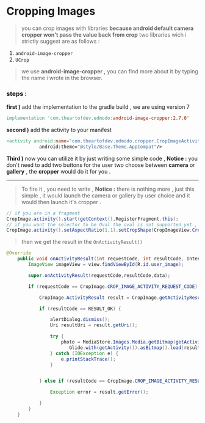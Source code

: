 # Cropping Images
> you can crop images with libraries **because android default camera cropper won't pass the value back from crop**
> two libraries wich i strictly suggest are as follows :
1. `android-image-cropper`
1. `UCrop`
> we use **android-image-cropper ,** you can find more about it by typing the name i wrote in the browser.

### **steps :**
**first )** add the implementation to the gradle build ,  we are using version 7
```makefile
implementation 'com.theartofdev.edmodo:android-image-cropper:2.7.0'
```

**second )** add the activity to your manifest
```makefile
<activity android:name="com.theartofdev.edmodo.cropper.CropImageActivity"
            android:theme="@style/Base.Theme.AppCompat"/>
```

**Third )** now you can utilize it by just writing some simple code , **Notice :** you don't need to add two buttons for the user two choose between **camera** or **gallery** , the **cropper** would do it for you .


---


> To fire it , you need to write , **Notice :** there is nothing more , just this simple , it would launch the camera or gallery by user choice and it would then launch it's cropper .
```java
// if you are in a fragment
CropImage.activity().start(getContext(),RegisterFragment.this);
// if you want the selector to be Oval the oval is not supported yet , next year it would be supported probably
CropImage.activity().setAspectRatio(1,1).setCropShape(CropImageView.CropShape.OVAL).start(getContext(),RegisterFragment.this);
```

> then we get the result in the `OnActivityResult()`
```java
@Override
    public void onActivityResult(int requestCode, int resultCode, Intent data) {
        ImageView imageView = view.findViewById(R.id.user_image);

        super.onActivityResult(requestCode,resultCode,data);

        if (requestCode == CropImage.CROP_IMAGE_ACTIVITY_REQUEST_CODE) {

            CropImage.ActivityResult result = CropImage.getActivityResult(data);

            if (resultCode == RESULT_OK) {

                alertDialog.dismiss();
                Uri resultUri = result.getUri();

                try {
                    photo = MediaStore.Images.Media.getBitmap(getActivity().getContentResolver(), resultUri);
                       Glide.with(getActivity()).asBitmap().load(resultUri).apply(RequestOptions.circleCropTransform()).into(imageView);
                } catch (IOException e) {
                    e.printStackTrace();
                }


            } else if (resultCode == CropImage.CROP_IMAGE_ACTIVITY_RESULT_ERROR_CODE) {

                Exception error = result.getError();

            }
        }
    }
```
